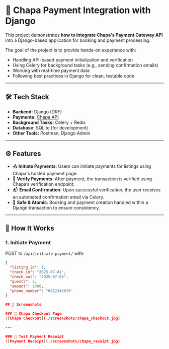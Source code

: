 # 🧾 Chapa Payment Integration with Django

This project demonstrates **how to integrate Chapa's Payment Gateway API** into a Django-based application for booking and payment processing.

The goal of the project is to provide hands-on experience with:
- Handling API-based payment initialization and verification
- Using Celery for background tasks (e.g., sending confirmation emails)
- Working with real-time payment data
- Following best practices in Django for clean, testable code

---

## 🛠️ Tech Stack

- **Backend:** Django (DRF)
- **Payments:** [Chapa API](https://docs.chapa.co/docs/)
- **Background Tasks:** Celery + Redis
- **Database:** SQLite (for development)
- **Other Tools:** Postman, Django Admin

---

## ⚙️ Features

- 📤 **Initiate Payments**: Users can initiate payments for listings using Chapa's hosted payment page.
- 🔁 **Verify Payments**: After payment, the transaction is verified using Chapa’s verification endpoint.
- 📬 **Email Confirmation**: Upon successful verification, the user receives an automated confirmation email via Celery.
- 🔐 **Safe & Atomic**: Booking and payment creation handled within a Django transaction to ensure consistency.

---

## 🚀 How It Works

### 1. **Initiate Payment**
POST to `/api/initiate-payment/` with:
```json
{
  "listing_id": 1,
  "check_in": "2025-07-01",
  "check_out": "2025-07-05",
  "guests": 2,
  "amount": 1000,
  "phone_number": "0912345678"
}

## 📸 Screenshots

### 🧾 Chapa Checkout Page
![Chapa Checkout](./screenshots/chapa_checkout.jpg)

---

### 🧾 Test Payment Receipt
![Payment Receipt](./screenshots/chapa_receipt.jpg)

